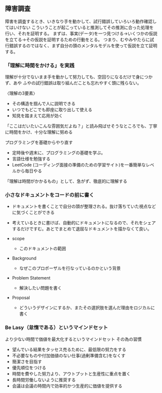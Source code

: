 ## 障害調査
障害を調査するとき、いきなり手を動かして、試行錯誤していろいろ動作確認してはいけない
こういうことが起こっていると推測してその推測に合った処理を行い、それを証明する。
まずは、事実(データ)を一つ見つける→いくつかの仮説を立てる→その仮説を証明するための行動をとる。
つまり、むやみやたらに試行錯誤するのではなく、まず自分の頭のメンタルモデルを使って仮説を立て証明する。

### 「理解に時間をかける」を実践
理解が十分でないまま手を動かして努力しても、空回りになるだけで身につかず、あや
ふやの試行錯誤は取り組んだことも忘れやすく頭に残らない。

〈理解の3要素〉
- その構造を掴んで人に説明できる
- いつでもどこでも即座に取り出して使える
- 知見を踏まえて応用が効く

「ここはだいたいこんな雰囲気だよね？」と読み飛ばせそうなところでも、丁寧に時間をかけ、十分な理解に努める

プログラミングを基礎からやり直す
- 定時後や週末に、プログラミングの基礎を学ぶ。
- 言語仕様を勉強する
- LeetCode (コーディング面接の準備のための学習サイト)を一番簡単なレベルから毎日やる

「理解は時間がかかるもの」として、急がず、徹底的に理解する

### 小さなドキュメントをコードの前に書く
- ドキュメントを書くことで自分の頭が整理される。抜け落ちていた視点などに気づくことができる
- 考えているときに書けば、自動的にドキュメントになるので、それをシェアするだけですむ。あとでまとめて退屈なドキュメントを描かなくて良い。

- scope
  - このドキュメントの範囲
- Background
  - なぜこのプロポーザルを行なっているのかという背景
- Problem Statement
  - 解決したい問題を書く
- Proposal
  - どういうデザインにするか、またその選択肢を選んだ理由をロジカルに書く

### Be Lasy（怠惰である）というマインドセット
より少ない時間で価値を最大化するというマインドセット
その為の習慣
- 望んでいる結果をタッセス売るために、最低限の努力をする
- 不必要なものや付加価値のない仕事(過剰準備含む)をなくす
- 簡潔さを目指す
- 優先順位をつける
- 時間を費やした努力より、アウトプットと生産性に重点を置く
- 長時間労働しないように推奨する
- 会議は会議の時間内で効率的かつ生産的に価値を提供する